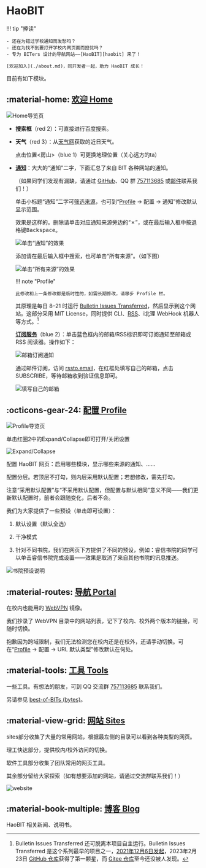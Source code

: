 # HaoBIT

!!! tip "捧读"

    - 还在为错过学校通知而发愁吗？
    - 还在为找不到要打开学校内网页面而担忧吗？
    - 专为 BITers 设计的导航网站——[HaoBIT][haobit] 来了！

    [欢迎加入](./about.md)，同开发者一起，助力 HaoBIT 成长！

目前有如下模块。

## :material-home: [欢迎 Home][haobit]

![Home导览页](./img/Home导览页.png)

- **搜索框**（red 2）：可直接进行百度搜索。

- **天气**（red 3）：从[天气网](https://www.tianqi.com/beijing/)获取的近日天气。

  点击位置<房山>（blue 1）可更换地理位置（关心远方的ta）

- [**通知**][notice]：大大的“通知”二字，下面汇总了来自 BIT 各种网站的通知。

  （如果同学们发现有漏缺，请通过 [GitHub](https://github.com/ydX-2147483647/bulletin-issues-transferred/issues)、QQ 群 [757113685][qq] 或[邮件](mailto:contact@capchdo.com)联系我们！）

  单击小标题“通知”二字可[筛选来源][notice]，也可到“[Profile][profile] → 配置 → 通知”修改默认显示范围。

  效果是这样的。删除请单击对应通知来源旁边的“✗”，或在最后输入框中按退格键<kbd>Backspace</kbd>。

  ![单击“通知”的效果](./img/单击“通知”的效果.png)

  添加请在最后输入框中搜索，也可单击“所有来源”。（如下图）

  ![单击“所有来源”的效果](./img/单击“所有来源”的效果.png)

  !!! note "Profile"

      此修改和上一条修改都是临时性的，如需长期修改，请移步 Profile 栏。

  其原理是每日 8–21 时运行 [Bulletin Issues Transferred](https://github.com/YDX-2147483647/bulletin-issues-transferred/)，然后显示到这个网站。这部分采用 MIT License，同时提供 CLI、[RSS](./rss.md)、i北理 WebHook 机器人等方式。[^bulletin-issues-transferred]

  [**订阅服务**](./rss.md)（blue 2）：单击蓝色框内的邮箱/RSS标识即可订阅通知至邮箱或 RSS 阅读器。操作如下：

  ![邮箱订阅通知](./img/订阅通知.png)

  通过邮件订阅，访问 [rssto.email](https://rssto.email/?url=https://haobit.top/feed.rss)，在红框处填写自己的邮箱，点击SUBSCRIBE，等待邮箱收到验证信息即可。

  ![填写自己的邮箱](./img/填写自己的邮箱.png)

## :octicons-gear-24: [配置 Profile][profile]

![Profile导览页](./img/Profile导览页.png)

单击红圈2中的Expand/Collapse即可打开/关闭设置

![Expand/Collapse](./img/单击Expand.png)

配置 HaoBIT 网页：启用哪些模块，显示哪些来源的通知、……

配置分层。若顶层不打勾，则内层采用默认配置；若想修改，需先打勾。

注意“采用默认配置”与“不采用默认配置，但配置与默认相同”意义不同——我们更新默认配置时，前者会跟随变化，后者不会。

我们为大家提供了一些预设（单击即可设置）：

1. 默认设置（默认全选）

2. 干净模式

3. 针对不同书院，我们在网页下方提供了不同的预设，例如：睿信书院的同学可以单击睿信书院完成设置——效果是取消了来自其他书院的讯息推送。

![书院预设说明](./img/书院预设说明.png)

## :material-routes: [导航 Portal][portal]

在校内也能用的 [WebVPN](https://webvpn.bit.edu.cn) 镜像。

我们抄录了 WebVPN 目录中的网站列表，记下了校内、校外两个版本的链接，可随时切换。

抱歉因为跨域限制，我们无法检测您在校内还是在校外，还请手动切换。可在“[Profile][profile] → 配置 → URL 默认类型”修改默认在何处。

## :material-tools: [工具 Tools][tools]

一些工具。有想法的朋友，可到 QQ 交流群 [757113685][qq] 联系我们。

另请参见 [best-of-BITs (bytes)](https://github.com/YDX-2147483647/best-of-bits/)。

## :material-view-grid: [网站 Sites][sites]

sites部分收集了大量的常用网站，根据最左侧的目录可以看到各种类型的网页。

理工快达部分，提供校内/校外访问的切换。

软件工具部分收集了团队常用的网页工具。

其余部分留给大家探索（如有想要添加的网站，请通过交流群联系我们！）

![website](./img/site网站.png)

## :material-book-multiple: [博客 Blog][blog]

HaoBIT 相关新闻、说明书。

[^bulletin-issues-transferred]: Bulletin Issues Transferred 还可脱离本项目自主运行。Bulletin Issues Transferred 是这个系列最早的项目之一，[2021年12月6日发起](https://github.com/YDX-2147483647/bulletin-issues-transferred/commit/6119c3207bb30ad865d2863a2cdb1321b5456023)，2023年2月23日 [GitHub 仓库](https://github.com/YDX-2147483647/bulletin-issues-transferred/)获得了第一颗星，而 [Gitee 仓库](https://gitee.com/YDX-2147483647/bulletin-issues-transferred/)至今还没被人发现。

[haobit]: https://haobit.top
[profile]: https://haobit.top/profile
[portal]: https://haobit.top/portal
[tools]: https://haobit.top/tools
[sites]: https://haobit.top/sites
[blog]: https://blog.haobit.top
[notice]: https://haobit.top/notice/
[qq]: https://jq.qq.com/?_wv=1027&k=j13nOAhr
